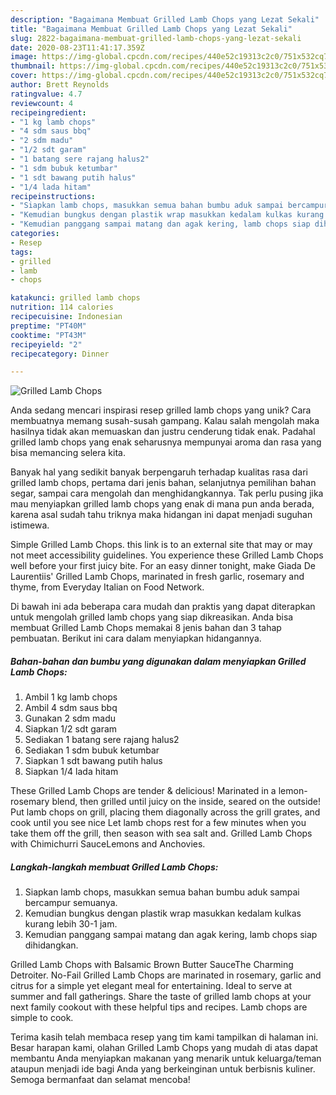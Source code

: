 ```yaml
---
description: "Bagaimana Membuat Grilled Lamb Chops yang Lezat Sekali"
title: "Bagaimana Membuat Grilled Lamb Chops yang Lezat Sekali"
slug: 2822-bagaimana-membuat-grilled-lamb-chops-yang-lezat-sekali
date: 2020-08-23T11:41:17.359Z
image: https://img-global.cpcdn.com/recipes/440e52c19313c2c0/751x532cq70/grilled-lamb-chops-foto-resep-utama.jpg
thumbnail: https://img-global.cpcdn.com/recipes/440e52c19313c2c0/751x532cq70/grilled-lamb-chops-foto-resep-utama.jpg
cover: https://img-global.cpcdn.com/recipes/440e52c19313c2c0/751x532cq70/grilled-lamb-chops-foto-resep-utama.jpg
author: Brett Reynolds
ratingvalue: 4.7
reviewcount: 4
recipeingredient:
- "1 kg lamb chops"
- "4 sdm saus bbq"
- "2 sdm madu"
- "1/2 sdt garam"
- "1 batang sere rajang halus2"
- "1 sdm bubuk ketumbar"
- "1 sdt bawang putih halus"
- "1/4 lada hitam"
recipeinstructions:
- "Siapkan lamb chops, masukkan semua bahan bumbu aduk sampai bercampur semuanya."
- "Kemudian bungkus dengan plastik wrap masukkan kedalam kulkas kurang lebih 30-1 jam."
- "Kemudian panggang sampai matang dan agak kering, lamb chops siap dihidangkan."
categories:
- Resep
tags:
- grilled
- lamb
- chops

katakunci: grilled lamb chops 
nutrition: 114 calories
recipecuisine: Indonesian
preptime: "PT40M"
cooktime: "PT43M"
recipeyield: "2"
recipecategory: Dinner

---
```



![Grilled Lamb Chops](https://img-global.cpcdn.com/recipes/440e52c19313c2c0/751x532cq70/grilled-lamb-chops-foto-resep-utama.jpg)

Anda sedang mencari inspirasi resep grilled lamb chops yang unik? Cara membuatnya memang susah-susah gampang. Kalau salah mengolah maka hasilnya tidak akan memuaskan dan justru cenderung tidak enak. Padahal grilled lamb chops yang enak seharusnya mempunyai aroma dan rasa yang bisa memancing selera kita.

Banyak hal yang sedikit banyak berpengaruh terhadap kualitas rasa dari grilled lamb chops, pertama dari jenis bahan, selanjutnya pemilihan bahan segar, sampai cara mengolah dan menghidangkannya. Tak perlu pusing jika mau menyiapkan grilled lamb chops yang enak di mana pun anda berada, karena asal sudah tahu triknya maka hidangan ini dapat menjadi suguhan istimewa.

Simple Grilled Lamb Chops. this link is to an external site that may or may not meet accessibility guidelines. You experience these Grilled Lamb Chops well before your first juicy bite. For an easy dinner tonight, make Giada De Laurentiis&#39; Grilled Lamb Chops, marinated in fresh garlic, rosemary and thyme, from Everyday Italian on Food Network.


Di bawah ini ada beberapa cara mudah dan praktis yang dapat diterapkan untuk mengolah grilled lamb chops yang siap dikreasikan. Anda bisa membuat Grilled Lamb Chops memakai 8 jenis bahan dan 3 tahap pembuatan. Berikut ini cara dalam menyiapkan hidangannya.

<!--inarticleads1-->

##### Bahan-bahan dan bumbu yang digunakan dalam menyiapkan Grilled Lamb Chops:

1. Ambil 1 kg lamb chops
1. Ambil 4 sdm saus bbq
1. Gunakan 2 sdm madu
1. Siapkan 1/2 sdt garam
1. Sediakan 1 batang sere rajang halus2
1. Sediakan 1 sdm bubuk ketumbar
1. Siapkan 1 sdt bawang putih halus
1. Siapkan 1/4 lada hitam


These Grilled Lamb Chops are tender &amp; delicious! Marinated in a lemon-rosemary blend, then grilled until juicy on the inside, seared on the outside! Put lamb chops on grill, placing them diagonally across the grill grates, and cook until you see nice Let lamb chops rest for a few minutes when you take them off the grill, then season with sea salt and. Grilled Lamb Chops with Chimichurri SauceLemons and Anchovies. 

<!--inarticleads2-->

##### Langkah-langkah membuat Grilled Lamb Chops:

1. Siapkan lamb chops, masukkan semua bahan bumbu aduk sampai bercampur semuanya.
1. Kemudian bungkus dengan plastik wrap masukkan kedalam kulkas kurang lebih 30-1 jam.
1. Kemudian panggang sampai matang dan agak kering, lamb chops siap dihidangkan.


Grilled Lamb Chops with Balsamic Brown Butter SauceThe Charming Detroiter. No-Fail Grilled Lamb Chops are marinated in rosemary, garlic and citrus for a simple yet elegant meal for entertaining. Ideal to serve at summer and fall gatherings. Share the taste of grilled lamb chops at your next family cookout with these helpful tips and recipes. Lamb chops are simple to cook. 

Terima kasih telah membaca resep yang tim kami tampilkan di halaman ini. Besar harapan kami, olahan Grilled Lamb Chops yang mudah di atas dapat membantu Anda menyiapkan makanan yang menarik untuk keluarga/teman ataupun menjadi ide bagi Anda yang berkeinginan untuk berbisnis kuliner. Semoga bermanfaat dan selamat mencoba!
